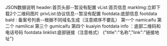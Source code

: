JSON数据说明
header:首页头部--暂没有配置
vList:首页信息
markImg:立即下载2个二维码图片
privList:协议信息--暂没有配置
footdata:底部信息
footdata baId : 备案号列表--根据不同域名生成（注意顺序不要乱）
    第一个 namicaifu
    第二个 namilicai
    第三个 gumicaifu
    第四个 kuaiyin
 footdata info ：底部二维码和电话号码
 footdata linklist:底部链接（注意格式）
    {"title":"名称","link":"链接地址"}